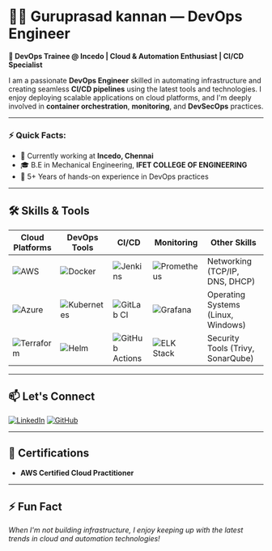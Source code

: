 # 👨‍💻 Guruprasad kannan — DevOps Engineer 

**🚀 DevOps Trainee @ Incedo | Cloud & Automation Enthusiast | CI/CD Specialist**

I am a passionate **DevOps Engineer** skilled in automating infrastructure and creating seamless **CI/CD pipelines** using the latest tools and technologies. I enjoy deploying scalable applications on cloud platforms, and I'm deeply involved in **container orchestration**, **monitoring**, and **DevSecOps** practices.

---

### ⚡ Quick Facts:
- 🏢 Currently working at **Incedo, Chennai**
- 🎓 B.E  in Mechanical Engineering, **IFET COLLEGE OF ENGINEERING**
- 🌟 5+ Years of hands-on experience in DevOps practices

---

## 🛠️ Skills & Tools

| **Cloud Platforms** | **DevOps Tools** | **CI/CD** | **Monitoring** | **Other Skills** |
|--------------------|------------------|-----------|----------------|------------------|
| ![AWS](https://img.shields.io/badge/AWS-232F3E?style=for-the-badge&logo=amazon-aws&logoColor=white) | ![Docker](https://img.shields.io/badge/Docker-2496ED?style=for-the-badge&logo=docker&logoColor=white) | ![Jenkins](https://img.shields.io/badge/Jenkins-D24939?style=for-the-badge&logo=jenkins&logoColor=white) | ![Prometheus](https://img.shields.io/badge/Prometheus-E6522C?style=for-the-badge&logo=prometheus&logoColor=white) | Networking (TCP/IP, DNS, DHCP) |
| ![Azure](https://img.shields.io/badge/Azure-0078D4?style=for-the-badge&logo=microsoft-azure&logoColor=white) | ![Kubernetes](https://img.shields.io/badge/Kubernetes-326CE5?style=for-the-badge&logo=kubernetes&logoColor=white) | ![GitLab CI](https://img.shields.io/badge/GitLab_CI-330F63?style=for-the-badge&logo=gitlab&logoColor=white) | ![Grafana](https://img.shields.io/badge/Grafana-F46800?style=for-the-badge&logo=grafana&logoColor=white) | Operating Systems (Linux, Windows) |
| ![Terraform](https://img.shields.io/badge/Terraform-7B42BC?style=for-the-badge&logo=terraform&logoColor=white) | ![Helm](https://img.shields.io/badge/Helm-0F1689?style=for-the-badge&logo=helm&logoColor=white) | ![GitHub Actions](https://img.shields.io/badge/GitHub_Actions-2088FF?style=for-the-badge&logo=github-actions&logoColor=white) | ![ELK Stack](https://img.shields.io/badge/ELK-005571?style=for-the-badge&logo=elastic&logoColor=white) | Security Tools (Trivy, SonarQube) |

---


## 📫 Let's Connect

[![LinkedIn](https://img.shields.io/badge/LinkedIn-0A66C2?style=for-the-badge&logo=linkedin&logoColor=white)](https://www.linkedin.com/in/guruprasad-kannan-1a9207214/)
[![GitHub](https://img.shields.io/badge/GitHub-181717?style=for-the-badge&logo=github&logoColor=white)](https://github.com/Vaidhiyanathan/devops)

---

## 🎯 Certifications
- **AWS Certified Cloud Practitioner**

---

## ⚡ Fun Fact
*When I'm not building infrastructure, I enjoy keeping up with the latest trends in cloud and automation technologies!*
